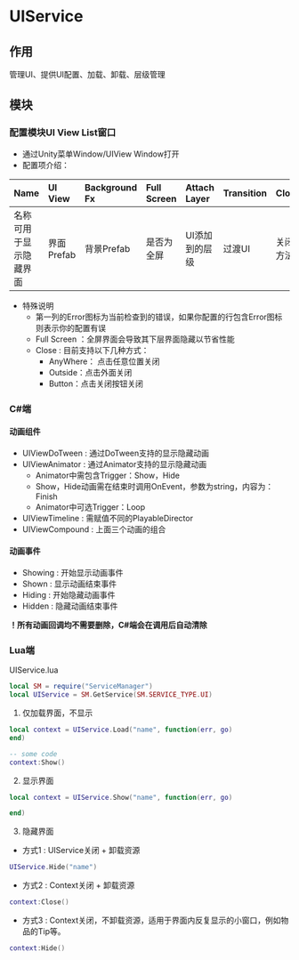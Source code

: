 # UIService

## 作用
管理UI、提供UI配置、加载、卸载、层级管理

## 模块

### 配置模块UI View List窗口

* 通过Unity菜单Window/UIView Window打开
* 配置项介绍：

|Name|UI View|Background Fx|Full Screen|Attach Layer|Transition|Close|
|:---|:---|:---|:---|:---|:---|:---|
|名称可用于显示隐藏界面|界面Prefab|背景Prefab|是否为全屏|UI添加到的层级|过渡UI|关闭方法|

* 特殊说明
  * 第一列的Error图标为当前检查到的错误，如果你配置的行包含Error图标则表示你的配置有误
  * Full Screen ：全屏界面会导致其下层界面隐藏以节省性能
  * Close : 目前支持以下几种方式：
    * AnyWhere： 点击任意位置关闭
    * Outside：点击外面关闭
    * Button：点击关闭按钮关闭

### C#端

#### 动画组件

* UIViewDoTween : 通过DoTween支持的显示隐藏动画
* UIViewAnimator : 通过Animator支持的显示隐藏动画
  * Animator中需包含Trigger：Show，Hide
  * Show，Hide动画需在结束时调用OnEvent，参数为string，内容为：Finish
  * Animator中可选Trigger：Loop
* UIViewTimeline : 需赋值不同的PlayableDirector
* UIViewCompound : 上面三个动画的组合

#### 动画事件
* Showing : 开始显示动画事件
* Shown : 显示动画结束事件
* Hiding : 开始隐藏动画事件
* Hidden : 隐藏动画结束事件

**！所有动画回调均不需要删除，C#端会在调用后自动清除**


### Lua端

UIService.lua
```lua
local SM = require("ServiceManager")
local UIService = SM.GetService(SM.SERVICE_TYPE.UI)
```

1. 仅加载界面，不显示

```lua
local context = UIService.Load("name", function(err, go)
end)

-- some code
context:Show()
```

2. 显示界面
```lua
local context = UIService.Show("name", function(err, go)

end)
```

3. 隐藏界面
* 方式1 : UIService关闭 + 卸载资源
```lua
UIService.Hide("name")
```

* 方式2 : Context关闭 + 卸载资源
```lua
context:Close()
```

* 方式3 : Context关闭，不卸载资源，适用于界面内反复显示的小窗口，例如物品的Tip等。
```lua
context:Hide()
```
